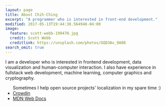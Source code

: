 ```yaml
---
layout: page
title: About Chih-Ching
excerpt: "A programmer who is interested in front-end development."
modified: 2017-05-13T19:44:38.564948-04:00
image:
  feature: scott-webb-199470.jpg
  credit: Scott Webb
  creditlink: https://unsplash.com/photos/GQD3Av_9A88
search_omit: true
---
```


I am a developer who is interested in frontend development, data visualization and human-computer interaction.
I also have experience in fullstack web development, machine learning, computer graphics and cryptography.

<ul>
  Sometimes I help open source projects' localization in my spare time :)
  <li>
    <a href="https://crowdin.com/profile/eyeccc">Crowdin</a>
  </li>
  <li>
    <a href="https://developer.mozilla.org/zh-TW/profiles/eyeccc">MDN Web Docs</a>
  </li>
</ul>

